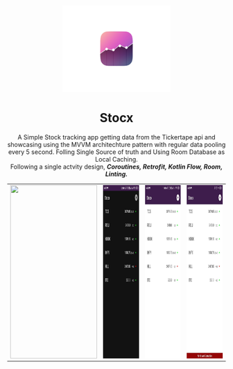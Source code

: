 <p align="center">
  <img height=200 width=250 src="https://github.com/Debanshu777/Stocx/blob/master/app/src/main/res/drawable/stocx_logo.png"/>
</p>
<h1 align="center">
Stocx
</h1>
<p align="center">
A Simple Stock tracking app getting data from the Tickertape api and showcasing using the MVVM architechture pattern with regular data pooling every 5 second. Folling Single Source of truth and Using Room Database as Local Caching.  
<br>Following a single actvity design, <b><i>Coroutines, Retrofit, Kotlin Flow, Room, Linting. </i></b> 
</p>
<table align="center">
  <tr>
    <td><img src="https://github.com/Debanshu777/Stocx/blob/master/Images/stocx.gif" height=400 width=200/></td>
    <td><img src="https://github.com/Debanshu777/Stocx/blob/master/Images/2.jpg" height=400 width=200/></td>
    <td><img src="https://github.com/Debanshu777/Stocx/blob/master/Images/3.jpg" height=400 width=200/></td>
    <td><img src="https://github.com/Debanshu777/Stocx/blob/master/Images/4.jpg" height=400 width=200/></td>
  </tr>
 </table>

